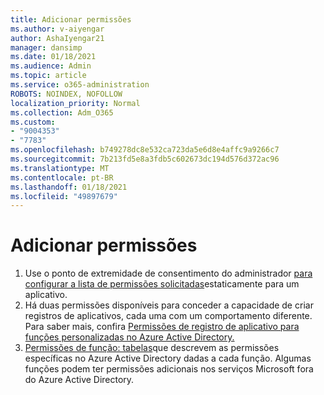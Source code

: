 ```yaml
---
title: Adicionar permissões
ms.author: v-aiyengar
author: AshaIyengar21
manager: dansimp
ms.date: 01/18/2021
ms.audience: Admin
ms.topic: article
ms.service: o365-administration
ROBOTS: NOINDEX, NOFOLLOW
localization_priority: Normal
ms.collection: Adm_O365
ms.custom:
- "9004353"
- "7783"
ms.openlocfilehash: b749278dc8e532ca723da5e6d8e4affc9a9266c7
ms.sourcegitcommit: 7b213fd5e8a3fdb5c602673dc194d576d372ac96
ms.translationtype: MT
ms.contentlocale: pt-BR
ms.lasthandoff: 01/18/2021
ms.locfileid: "49897679"
---
```

# <a name="add-permissions"></a>Adicionar permissões

1. Use o ponto de extremidade de consentimento do administrador [para configurar a lista de permissões solicitadas](https://docs.microsoft.com/azure/active-directory/develop/v2-permissions-and-consent#to-configure-the-list-of-statically-requested-permissions-for-an-application)estaticamente para um aplicativo.
1. Há duas permissões disponíveis para conceder a capacidade de criar registros de aplicativos, cada uma com um comportamento diferente. Para saber mais, confira [Permissões de registro de aplicativo para funções personalizadas no Azure Active Directory.](https://docs.microsoft.com/azure/active-directory/roles/custom-available-permissions)
1. [Permissões de função: tabelas](https://docs.microsoft.com/azure/active-directory/roles/permissions-reference#role-permissions)que descrevem as permissões específicas no Azure Active Directory dadas a cada função. Algumas funções podem ter permissões adicionais nos serviços Microsoft fora do Azure Active Directory.